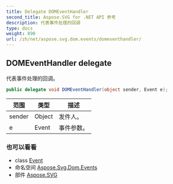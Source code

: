```yaml
---
title: Delegate DOMEventHandler
second_title: Aspose.SVG for .NET API 参考
description: 代表事件处理的回调
type: docs
weight: 890
url: /zh/net/aspose.svg.dom.events/domeventhandler/
---
```

## DOMEventHandler delegate

代表事件处理的回调。

```csharp
public delegate void DOMEventHandler(object sender, Event e);
```

| 范围 | 类型 | 描述 |
| --- | --- | --- |
| sender | Object | 发件人。 |
| e | Event | 事件参数。 |

### 也可以看看

* class [Event](../event/)
* 命名空间 [Aspose.Svg.Dom.Events](../../aspose.svg.dom.events/)
* 部件 [Aspose.SVG](../../)


